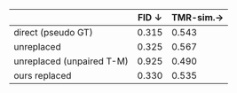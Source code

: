 |  | FID ↓ | TMR-sim.→ |
| --- | --- | --- |
| direct (pseudo GT) | 0.315 | 0.543 |
| unreplaced | 0.325 | 0.567 |
| unreplaced (unpaired T-M) | 0.925 | 0.490 |
| ours replaced | 0.330 | 0.535 |
